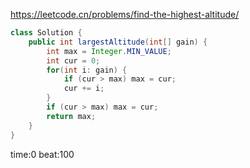 
<https://leetcode.cn/problems/find-the-highest-altitude/>

```java
class Solution {
    public int largestAltitude(int[] gain) {
        int max = Integer.MIN_VALUE;
        int cur = 0;
        for(int i: gain) {
            if (cur > max) max = cur;
            cur += i;
        }
        if (cur > max) max = cur;
        return max;
    }
}
```

time:0 beat:100

